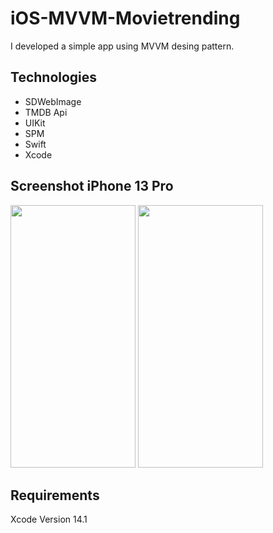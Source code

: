 # iOS-MVVM-Movietrending
I developed a simple app using MVVM desing pattern.


## Technologies
- SDWebImage
- TMDB Api
- UIKit
- SPM
- Swift
- Xcode

## Screenshot iPhone 13 Pro
<img src="https://github.com/senakorkmaz/iOS-MVVM-Movietrending/assets/62392202/7f0eac55-6be4-4147-9b81-67f586de9f01" width="200" height="420">
<img src="https://github.com/senakorkmaz/iOS-MVVM-Movietrending/assets/62392202/47709761-2ac2-47e6-b915-b33f1f845ee2" width="200" height="420">

## Requirements
Xcode Version 14.1 
